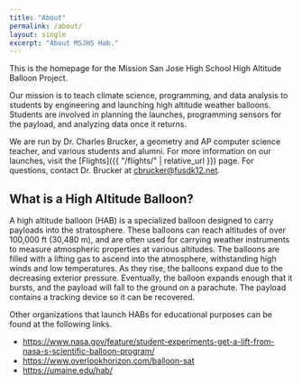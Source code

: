 ```yaml
---
title: "About"
permalink: /about/
layout: single
excerpt: "About MSJHS Hab."
---
```


This is the homepage for the Mission San Jose High School High Altitude Balloon Project.  

Our mission is to teach climate science, programming, and data analysis to students by engineering and launching high altitude weather balloons. Students are involved in planning the launches, programming sensors for the payload, and analyzing data once it returns. 

We are run by Dr. Charles Brucker, a geometry and AP computer science teacher, and various students and alumni. For more information on our launches, visit the [Flights]({{ "/flights/" | relative_url }}) page. For questions, contact Dr. Brucker at <cbrucker@fusdk12.net>.


## What is a High Altitude Balloon?  
A high altitude balloon (HAB) is a specialized balloon designed to carry payloads into the stratosphere. These balloons can reach altitudes of over 100,000 ft (30,480 m), and are often used for carrying weather instruments to measure atmospheric properties at various altitudes. The balloons are filled with a lifting gas to ascend into the atmosphere, withstanding high winds and low temperatures. As they rise, the balloons expand due to the decreasing exterior pressure. Eventually, the balloon expands enough that it bursts, and the payload will fall to the ground on a parachute. The payload contains a tracking device so it can be recovered.

Other organizations that launch HABs for educational purposes can be found at the following links.

- <https://www.nasa.gov/feature/student-experiments-get-a-lift-from-nasa-s-scientific-balloon-program/>
- <https://www.overlookhorizon.com/balloon-sat>
- <https://umaine.edu/hab/>


